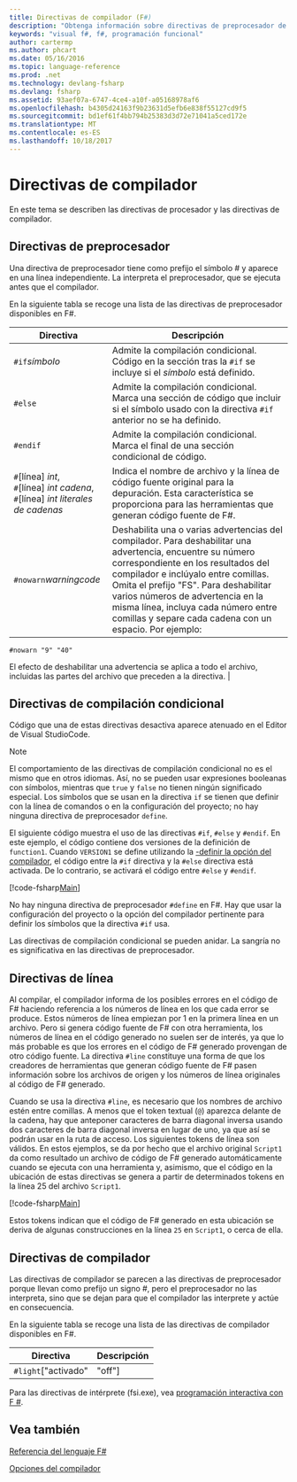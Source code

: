 ```yaml
---
title: Directivas de compilador (F#)
description: "Obtenga información sobre directivas de preprocesador de lenguaje F #, las directivas de compilación condicional, directivas de línea y directivas de compilador."
keywords: "visual f#, f#, programación funcional"
author: cartermp
ms.author: phcart
ms.date: 05/16/2016
ms.topic: language-reference
ms.prod: .net
ms.technology: devlang-fsharp
ms.devlang: fsharp
ms.assetid: 93aef07a-6747-4ce4-a10f-a05168978af6
ms.openlocfilehash: b4305d24163f9b23631d5efb6e838f55127cd9f5
ms.sourcegitcommit: bd1ef61f4bb794b25383d3d72e71041a5ced172e
ms.translationtype: MT
ms.contentlocale: es-ES
ms.lasthandoff: 10/18/2017
---
```

# <a name="compiler-directives"></a>Directivas de compilador

En este tema se describen las directivas de procesador y las directivas de compilador.


## <a name="preprocessor-directives"></a>Directivas de preprocesador
Una directiva de preprocesador tiene como prefijo el símbolo # y aparece en una línea independiente. La interpreta el preprocesador, que se ejecuta antes que el compilador.

En la siguiente tabla se recoge una lista de las directivas de preprocesador disponibles en F#.


|Directiva|Descripción|
|---------|-----------|
|`#if`*símbolo*|Admite la compilación condicional. Código en la sección tras la `#if` se incluye si el *símbolo* está definido.|
|`#else`|Admite la compilación condicional. Marca una sección de código que incluir si el símbolo usado con la directiva `#if` anterior no se ha definido.|
|`#endif`|Admite la compilación condicional. Marca el final de una sección condicional de código.|
|`#`[línea] *int*,<br/>`#`[línea] *int* *cadena*,<br/>`#`[línea] *int* *literales de cadenas*|Indica el nombre de archivo y la línea de código fuente original para la depuración. Esta característica se proporciona para las herramientas que generan código fuente de F#.|
|`#nowarn`*warningcode*|Deshabilita una o varias advertencias del compilador. Para deshabilitar una advertencia, encuentre su número correspondiente en los resultados del compilador e inclúyalo entre comillas. Omita el prefijo "FS". Para deshabilitar varios números de advertencia en la misma línea, incluya cada número entre comillas y separe cada cadena con un espacio. Por ejemplo:

`#nowarn "9" "40"`


El efecto de deshabilitar una advertencia se aplica a todo el archivo, incluidas las partes del archivo que preceden a la directiva. |

## <a name="conditional-compilation-directives"></a>Directivas de compilación condicional
Código que una de estas directivas desactiva aparece atenuado en el Editor de Visual StudioCode.


>[!NOTE] 
El comportamiento de las directivas de compilación condicional no es el mismo que en otros idiomas. Así, no se pueden usar expresiones booleanas con símbolos, mientras que `true` y `false` no tienen ningún significado especial. Los símbolos que se usan en la directiva `if` se tienen que definir con la línea de comandos o en la configuración del proyecto; no hay ninguna directiva de preprocesador `define`.


El siguiente código muestra el uso de las directivas `#if`, `#else` y `#endif`. En este ejemplo, el código contiene dos versiones de la definición de `function1`. Cuando `VERSION1` se define utilizando la [-definir la opción del compilador](https://msdn.microsoft.com/library/434394ae-0d4a-459c-a684-bffede519a04), el código entre la `#if` directiva y la `#else` directiva está activada. De lo contrario, se activará el código entre `#else` y `#endif`.

[!code-fsharp[Main](../../../samples/snippets/fsharp/lang-ref-2/snippet7301.fs)]

No hay ninguna directiva de preprocesador `#define` en F#. Hay que usar la configuración del proyecto o la opción del compilador pertinente para definir los símbolos que la directiva `#if` usa.

Las directivas de compilación condicional se pueden anidar. La sangría no es significativa en las directivas de preprocesador.


## <a name="line-directives"></a>Directivas de línea
Al compilar, el compilador informa de los posibles errores en el código de F# haciendo referencia a los números de línea en los que cada error se produce. Estos números de línea empiezan por 1 en la primera línea en un archivo. Pero si genera código fuente de F# con otra herramienta, los números de línea en el código generado no suelen ser de interés, ya que lo más probable es que los errores en el código de F# generado provengan de otro código fuente. La directiva `#line` constituye una forma de que los creadores de herramientas que generan código fuente de F# pasen información sobre los archivos de origen y los números de línea originales al código de F# generado.

Cuando se usa la directiva `#line`, es necesario que los nombres de archivo estén entre comillas. A menos que el token textual (`@`) aparezca delante de la cadena, hay que anteponer caracteres de barra diagonal inversa usando dos caracteres de barra diagonal inversa en lugar de uno, ya que así se podrán usar en la ruta de acceso. Los siguientes tokens de línea son válidos. En estos ejemplos, se da por hecho que el archivo original `Script1` da como resultado un archivo de código de F# generado automáticamente cuando se ejecuta con una herramienta y, asimismo, que el código en la ubicación de estas directivas se genera a partir de determinados tokens en la línea 25 del archivo `Script1`.

[!code-fsharp[Main](../../../samples/snippets/fsharp/lang-ref-2/snippet7303.fs)]

Estos tokens indican que el código de F# generado en esta ubicación se deriva de algunas construcciones en la línea `25` en `Script1`, o cerca de ella.


## <a name="compiler-directives"></a>Directivas de compilador
Las directivas de compilador se parecen a las directivas de preprocesador porque llevan como prefijo un signo #, pero el preprocesador no las interpreta, sino que se dejan para que el compilador las interprete y actúe en consecuencia.

En la siguiente tabla se recoge una lista de las directivas de compilador disponibles en F#.


|Directiva|Descripción|
|---------|-----------|
|`#light`["activado"|"off"]|Habilita o deshabilita la sintaxis ligera de cara a la compatibilidad con otras versiones de ML. La sintaxis ligera está habilitada de forma predeterminada. La sintaxis detallada siempre está habilitada. Por lo tanto, puede usar ambas sintaxis, la ligera y la detallada. La directiva `#light` es equivalente en sí misma a `#light "on"`. Si especifica `#light "off"`, tendrá que usar la sintaxis detallada en todas las construcciones del lenguaje. La sintaxis en la documentación de F# se muestra bajo la asunción de que se está usando la sintaxis ligera. Para obtener más información, consulte [sintaxis detallada](verbose-syntax.md).|
Para las directivas de intérprete (fsi.exe), vea [programación interactiva con F #](../tutorials/fsharp-interactive/index.md).


## <a name="see-also"></a>Vea también
[Referencia del lenguaje F#](index.md)

[Opciones del compilador](compiler-options.md)

